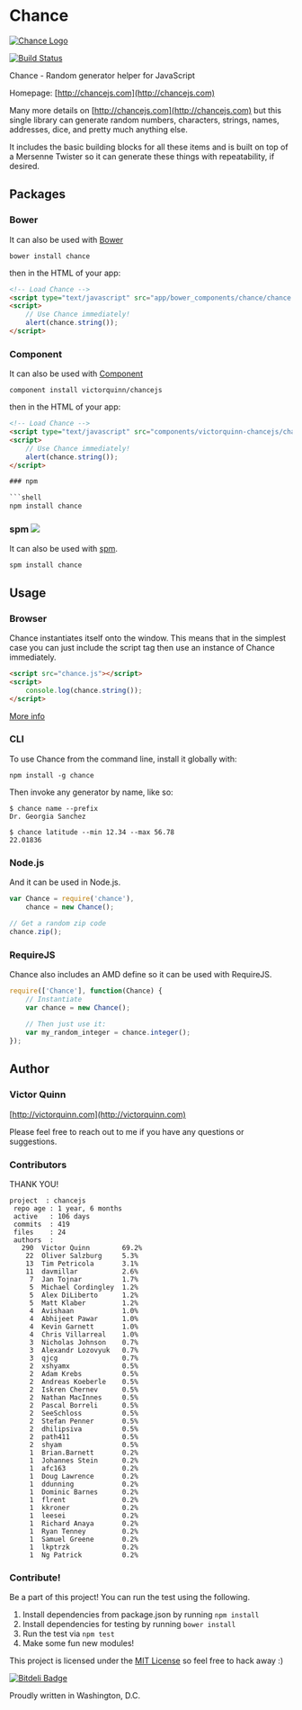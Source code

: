 # Chance

[![Chance Logo](http://chancejs.com/logo.png)](http://chancejs.com)

[![Build Status](https://travis-ci.org/victorquinn/chancejs.png)](https://travis-ci.org/victorquinn/chancejs)

Chance - Random generator helper for JavaScript

Homepage: [http://chancejs.com](http://chancejs.com)

Many more details on [http://chancejs.com](http://chancejs.com) but this single
library can generate random numbers, characters, strings, names, addresses,
dice, and pretty much anything else.

It includes the basic building blocks for all these items and is built on top
of a Mersenne Twister so it can generate these things with repeatability, if
desired.

## Packages

### Bower

It can also be used with [Bower](http://bower.io)

```
bower install chance
```

then in the HTML of your app:

```html
<!-- Load Chance -->
<script type="text/javascript" src="app/bower_components/chance/chance.min.js"></script>
<script>
    // Use Chance immediately!
    alert(chance.string());
</script>
```

### Component

It can also be used with [Component](http://component.io)

```
component install victorquinn/chancejs
```

then in the HTML of your app:

```html
<!-- Load Chance -->
<script type="text/javascript" src="components/victorquinn-chancejs/chance.js"></script>
<script>
    // Use Chance immediately!
    alert(chance.string());
</script>

### npm

```shell
npm install chance
```

### spm [![](http://spmjs.io/badge/chance)](http://spmjs.io/package/chance)

It can also be used with [spm](http://spmjs.io/package/chance).

```
spm install chance
```

## Usage

### Browser

Chance instantiates itself onto the window. This means that in the simplest case you can just include the script tag then use an instance of Chance immediately.

```html
<script src="chance.js"></script>
<script>
    console.log(chance.string());
</script>
```

[More info](http://chancejs.com#browser)

### CLI

To use Chance from the command line, install it globally with:

```shell
npm install -g chance
```

Then invoke any generator by name, like so:

```shell
$ chance name --prefix
Dr. Georgia Sanchez

$ chance latitude --min 12.34 --max 56.78
22.01836
```

### Node.js

And it can be used in Node.js.

```js
var Chance = require('chance'),
    chance = new Chance();

// Get a random zip code
chance.zip();
```

### RequireJS

Chance also includes an AMD define so it can be used with RequireJS.

```js
require(['Chance'], function(Chance) {
    // Instantiate
    var chance = new Chance();
       
    // Then just use it:
    var my_random_integer = chance.integer();
});
```

## Author
### Victor Quinn
[http://victorquinn.com](http://victorquinn.com)

Please feel free to reach out to me if you have any questions or suggestions.

### Contributors

THANK YOU!

```
project  : chancejs
 repo age : 1 year, 6 months
 active   : 106 days
 commits  : 419
 files    : 24
 authors  :
   290	Victor Quinn        69.2%
    22	Oliver Salzburg     5.3%
    13	Tim Petricola       3.1%
    11	davmillar           2.6%
     7	Jan Tojnar          1.7%
     5	Michael Cordingley  1.2%
     5	Alex DiLiberto      1.2%
     5	Matt Klaber         1.2%
     4	Avishaan            1.0%
     4	Abhijeet Pawar      1.0%
     4	Kevin Garnett       1.0%
     4	Chris Villarreal    1.0%
     3	Nicholas Johnson    0.7%
     3	Alexandr Lozovyuk   0.7%
     3	qjcg                0.7%
     2	xshyamx             0.5%
     2	Adam Krebs          0.5%
     2	Andreas Koeberle    0.5%
     2	Iskren Chernev      0.5%
     2	Nathan MacInnes     0.5%
     2	Pascal Borreli      0.5%
     2	SeeSchloss          0.5%
     2	Stefan Penner       0.5%
     2	dhilipsiva          0.5%
     2	path411             0.5%
     2	shyam               0.5%
     1	Brian.Barnett       0.2%
     1	Johannes Stein      0.2%
     1	afc163              0.2%
     1	Doug Lawrence       0.2%
     1	ddunning            0.2%
     1	Dominic Barnes      0.2%
     1	flrent              0.2%
     1	kkroner             0.2%
     1	leesei              0.2%
     1	Richard Anaya       0.2%
     1	Ryan Tenney         0.2%
     1	Samuel Greene       0.2%
     1	lkptrzk             0.2%
     1	Ng Patrick          0.2%
```

### Contribute! 

Be a part of this project! You can run the test using the following.
1. Install dependencies from package.json by running `npm install`
2. Install dependencies for testing by running `bower install`
3. Run the test via `npm test`
4. Make some fun new modules!

This project is licensed under the [MIT License](http://en.wikipedia.org/wiki/MIT_License) so feel free to hack away :)

[![Bitdeli Badge](https://d2weczhvl823v0.cloudfront.net/victorquinn/chancejs/trend.png)](https://bitdeli.com/free "Bitdeli Badge")

Proudly written in Washington, D.C.

